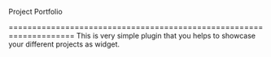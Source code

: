 Project Portfolio

====================================================================
This is very simple plugin that you helps to showcase your different projects as widget.
